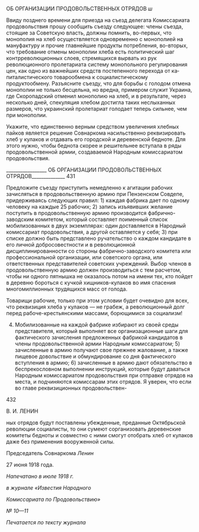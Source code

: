 ОБ ОРГАНИЗАЦИИ ПРОДОВОЛЬСТВЕННЫХ ОТРЯДОВ _ш_

Ввиду позднего времени для приезда на съезд делегата Комиссариата продовольст­вия прошу сообщить съезду следующее: члены съезда, стоящие за Советскую власть, должны помнить, во-первых, что монополия на хлеб осуществляется одновременно с монополией на мануфактуру и прочие главнейшие продукты потребления, во-вторых, что требование отмены монополии хлеба есть политический шаг контрреволюционных слоев, стремящихся вырвать из рук революционного пролетариата систему монополь­ного регулирования цен, как одно из важнейших средств постепенного перехода от ка­питалистического товарообмена к социалистическому продуктообмену. Разъясните съезду, что для борьбы с голодом отмена монополии не только бесцельна, но вредна, примером служит Украина, где Скоропадский отменил монополию на хлеб, и в резуль­тате, через несколько дней, спекуляция хлебом достигла таких неслыханных размеров, что украинский пролетариат голодает теперь сильнее, чем при монополии.

Укажите, что единственно верным средством увеличения хлебных пайков является решение Совнаркома насильственно реквизировать хлеб у кулаков и отдавать его го­родской и деревенской бедноте. Для этого нужно, чтобы беднота скорее и решительнее вступала в ряды продовольственной армии, создаваемой Народным комиссариатом продовольствия.

  

_________________ ОБ ОРГАНИЗАЦИИ ПРОДОВОЛЬСТВЕННЫХ ОТРЯДОВ______________ 431

Предложите съезду приступить немедленно к агитации рабочих зачисляться в про­довольственную армию при Пензенском Совдепе, придерживаясь следующих правил: 1) каждая фабрика дает по одному человеку на каждые 25 рабочих; 2) запись изъявив­ших желание поступить в продовольственную армию производится фабрично-заводским комитетом, который составляет поименный список мобилизованных в двух экземплярах: один доставляется в Народный комиссариат продовольствия, а другой ос­тавляется у себя; 3) при списке должно быть представлено ручательство о каждом кан­дидате в его личной добросовестности и в революционной дисциплинированности со стороны фабрично-заводского комитета или профессиональной организации, или со­ветского органа, или ответственных представителей советских учреждений. Выбор членов в продовольственную армию должен производиться с тем расчетом, чтобы ни одного пятнышка не оказалось потом на имени тех, кто пойдет в деревню бороться с кучкой хищников-кулаков во имя спасения многомиллионных трудящихся масс от го­лода.

Товарищи рабочие, только при этом условии будет очевидно для всех, что реквизи­ция хлеба у кулаков — не грабеж, а революционный долг перед рабоче-крестьянскими массами, борющимися за социализм!

4) Мобилизованные на каждой фабрике избирают из своей среды представителя, ко­торый выполняет все организационные шаги для фактического зачисления предложен­ных фабрикой кандидатов в члены продовольственной армии Народным комиссариа­том; 5) зачисленные в армию получают свое прежнее жалование, а также пищевое до­вольствие и обмундирование со дня фактического вступления в армию; 6) зачисленные в армию дают обязательство в беспрекословном выполнении инструкций, которые бу­дут даваться Народным комиссариатом продовольствия при отправке отрядов на места, и подчиняются комиссарам этих отрядов. Я уверен, что если во главе реквизиционных продовольствен-

  

432

  

В. И. ЛЕНИН

  

ных отрядов будут поставлены убежденные, преданные Октябрьской революции со­циалисты, то они сумеют сорганизовать деревенские комитеты бедноты и совместно с ними смогут отобрать хлеб от кулаков даже без применения вооруженной силы.

Председатель Совнаркома _Ленин_

27 июня 1918 года.

  

_Напечатано в июле 1918 г._

_в журнале «Известия Народного_

_Комиссариата по Продовольствию»_

_№ 10—11_

  

_Печатается по тексту журнала_